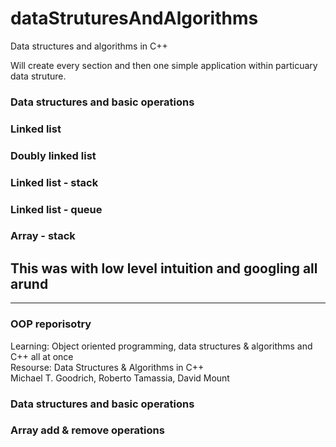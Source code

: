 # dataStruturesAndAlgorithms

Data structures and algorithms in C++

Will create every section and then one simple application within particuary data struture.
<h3>Data structures and basic operations</h3>
<h3>Linked list</h3>
<h3>Doubly linked list</h3>
<h3>Linked list - stack</h3> 
<h3>Linked list - queue</h3>
<h3>Array - stack</h3>
<h2>This was with low level intuition and googling all arund</h2>
<hr>
<h3>OOP reporisotry</h3>
<p>Learning: Object oriented programming, data structures & algorithms and C++ all at once <br>
Resourse: Data Structures & Algorithms in C++<br>
Michael T. Goodrich, Roberto Tamassia, David Mount
</p>
<h3>Data structures and basic operations</h3>
<h3>Array add & remove operations</h3>

